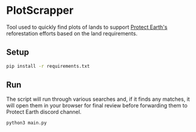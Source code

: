 # PlotScrapper

Tool used to quickly find plots of lands to support [Protect Earth's](https://www.protect.earth/) reforestation efforts based on the land requirements.


## Setup

```bash
pip install -r requirements.txt
```

## Run

The script will run through various searches and, if it finds any matches, it will open them in your browser for final review before forwarding them to Protect Earth discord channel.

```bash
python3 main.py
```
